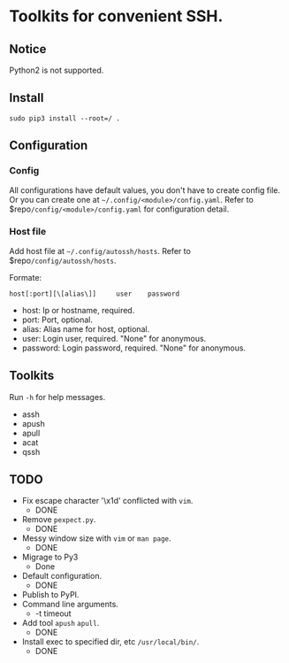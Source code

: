 Toolkits for convenient SSH.
=====================================

## Notice

Python2 is not supported.

## Install

`sudo pip3 install --root=/ .`

## Configuration

### Config

All configurations have default values, you don't have to create config file. Or you can create one at `~/.config/<module>/config.yaml`. Refer to \$repo`/config/<module>/config.yaml` for configuration detail.

### Host file
Add host file at `~/.config/autossh/hosts`. Refer to \$repo`/config/autossh/hosts`.

Formate:

```
host[:port][\[alias\]]     user    password
```

- host: Ip or hostname, required.
- port: Port, optional.
- alias: Alias name for host, optional.
- user: Login user, required. "None" for anonymous.
- password: Login password, required. "None" for anonymous.

## Toolkits

Run `-h` for help messages.

- assh
- apush
- apull
- acat
- qssh

## TODO

- Fix escape character '\x1d' conflicted with `vim`.
    + DONE
- Remove `pexpect.py`.
    + DONE
- Messy window size with `vim` or `man page`.
    + DONE
- Migrage to Py3
    + Done
- Default configuration.
    + DONE
- Publish to PyPI.
- Command line arguments.
    + -t timeout
- Add tool `apush` `apull`.
    + DONE
- Install exec to specified dir, etc `/usr/local/bin/`.
    + DONE
